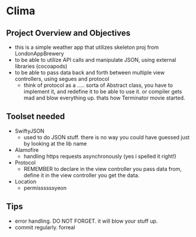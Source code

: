 
# Clima

## Project Overview and Objectives 
- this is a simple weather app that utilizes skeleton proj from LondonAppBrewery
- to be able to utilize API calls and manipulate JSON, using external libraries (cocoapods)
- to be able to pass data back and forth between multiple view controllers, using segues and protocol 
  - think of protocol as a ..... sorta of Abstract class, you have to implement it, and redefine it to be able to use it. or compiler gets mad and blow everything up. thats how Terminator movie started. 
  
## Toolset needed
- SwiftyJSON
  - used to do JSON stuff. there is no way you could have guessed just by looking at the lib name
- Alamofire
  - handling https requests asynchronously (yes i spelled it right!)
- Protocol 
  - REMEMBER to declare in the view controller you pass data from, define it in the view controller you get the data.
- Location 
  - permissssssyeon

## Tips
- error handling. DO NOT FORGET. it will blow your stuff up. 
- commit regularly. forreal
